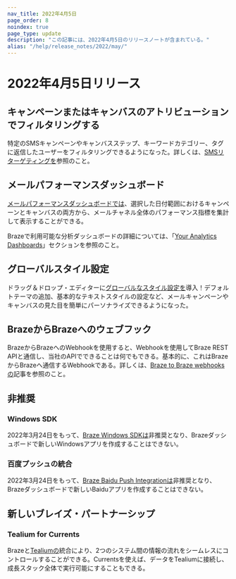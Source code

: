 ```yaml
---
nav_title: 2022年4月5日
page_order: 8
noindex: true
page_type: update
description: "この記事には、2022年4月5日のリリースノートが含まれている。"
alias: "/help/release_notes/2022/may/"
---
```


# 2022年4月5日リリース

## キャンペーンまたはキャンバスのアトリビューションでフィルタリングする
特定のSMSキャンペーンやキャンバスステップ、キーワードカテゴリー、タグに返信したユーザーをフィルタリングできるようになった。詳しくは、[SMSリターゲティングを][8]参照のこと。

## メールパフォーマンスダッシュボード
[メールパフォーマンスダッシュボードでは][1]、選択した日付範囲におけるキャンペーンとキャンバスの両方から、メールチャネル全体のパフォーマンス指標を集計して表示することができる。

Brazeで利用可能な分析ダッシュボードの詳細については、「[Your Analytics Dashboards][2]」セクションを参照のこと。

## グローバルスタイル設定

ドラッグ＆ドロップ・エディターに[グローバルなスタイル設定を][3]導入！デフォルトテーマの追加、基本的なテキストスタイルの設定など、メールキャンペーンやキャンバスの見た目を簡単にパーソナライズできるようになった。

## BrazeからBrazeへのウェブフック
BrazeからBrazeへのWebhookを使用すると、Webhookを使用してBraze REST APIと通信し、当社のAPIでできることは何でもできる。基本的に、これはBrazeからBrazeへ通信するWebhookである。詳しくは、[Braze to Braze webhooksの][4]記事を参照のこと。

## 非推奨

### Windows SDK
2022年3月24日をもって、[Braze Windows SDKは][6]非推奨となり、Brazeダッシュボードで新しいWindowsアプリを作成することはできない。 

### 百度プッシュの統合
2022年3月24日をもって、[Braze Baidu Push Integrationは][7]非推奨となり、Brazeダッシュボードで新しいBaiduアプリを作成することはできない。 

## 新しいブレイズ・パートナーシップ

### Tealium for Currents

Brazeと[Tealiumの][5]統合により、2つのシステム間の情報の流れをシームレスにコントロールすることができる。Currentsを使えば、データをTealiumに接続し、成長スタック全体で実行可能にすることもできる。


[1]: {{site.baseurl}}/user_guide/data_and_analytics/analytics/
[2]: {{site.baseurl}}/user_guide/data_and_analytics/analytics/understanding_your_app_usage_data/
[3]: {{site.baseurl}}/user_guide/message_building_by_channel/email/drag_and_drop/dnd_email_style_settings/
[4]: {{site.baseurl}}/user_guide/message_building_by_channel/webhooks/braze_to_braze_webhooks/
[5]: {{site.baseurl}}/partners/data_and_infrastructure_agility/customer_data_platform/tealium/tealium_for_currents/
[6]: {{site.baseurl}}/developer_guide/platform_integration_guides/windows_universal/initial_sdk_setup/
[7]: {{site.baseurl}}/developer_guide/platform_integration_guides/android/push_notifications/android/integration/baidu_integration/
[8]: {{site.baseurl}}/user_guide/message_building_by_channel/sms/campaign/retargeting/